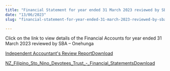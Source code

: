 ```yaml
---
title: "Financial Statement for year ended 31 March 2023 reviewed by SBA – Onehunga"
date: "13/06/2023"
slug: "financial-statement-for-year-ended-31-march-2023-reviewed-by-sba-onehunga"

---
```


Click on the link to view details of the Financial Accounts for year ended 31 March 2023 reviewed by SBA – Onehunga

[Independent Accountant's Review Report](assets\Independent-Accountants-Review-Report-3.pdf)[Download](https://santonino-nz.org/wp-content/uploads/2023/06/Independent-Accountants-Review-Report-3.pdf)

[NZ\_Filipino\_Sto\_Nino\_Devotees\_Trust\_-\_Financial\_Statements](assets\NZ_Filipino_Sto_Nino_Devotees_Trust_-_Financial_Statements-1.pdf)[Download](https://santonino-nz.org/wp-content/uploads/2023/06/NZ_Filipino_Sto_Nino_Devotees_Trust_-_Financial_Statements-1.pdf)